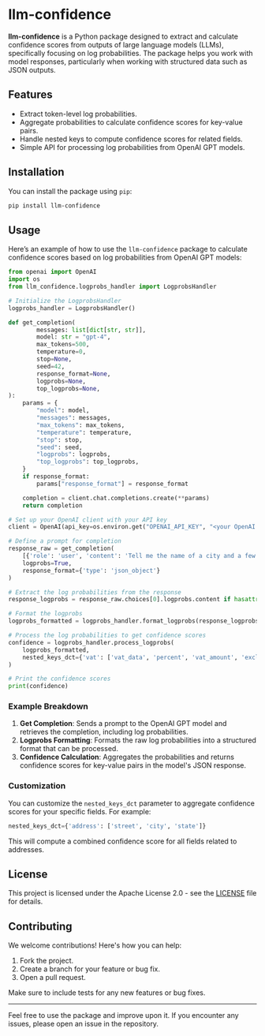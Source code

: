 
# llm-confidence

**llm-confidence** is a Python package designed to extract and calculate confidence scores from outputs of large language models (LLMs), specifically focusing on log probabilities. The package helps you work with model responses, particularly when working with structured data such as JSON outputs.

## Features

- Extract token-level log probabilities.
- Aggregate probabilities to calculate confidence scores for key-value pairs.
- Handle nested keys to compute confidence scores for related fields.
- Simple API for processing log probabilities from OpenAI GPT models.

## Installation

You can install the package using `pip`:

```bash
pip install llm-confidence
```

## Usage

Here’s an example of how to use the `llm-confidence` package to calculate confidence scores based on log probabilities from OpenAI GPT models:

```python
from openai import OpenAI
import os
from llm_confidence.logprobs_handler import LogprobsHandler

# Initialize the LogprobsHandler
logprobs_handler = LogprobsHandler()

def get_completion(
        messages: list[dict[str, str]],
        model: str = "gpt-4",
        max_tokens=500,
        temperature=0,
        stop=None,
        seed=42,
        response_format=None,
        logprobs=None,
        top_logprobs=None,
):
    params = {
        "model": model,
        "messages": messages,
        "max_tokens": max_tokens,
        "temperature": temperature,
        "stop": stop,
        "seed": seed,
        "logprobs": logprobs,
        "top_logprobs": top_logprobs,
    }
    if response_format:
        params["response_format"] = response_format

    completion = client.chat.completions.create(**params)
    return completion

# Set up your OpenAI client with your API key
client = OpenAI(api_key=os.environ.get("OPENAI_API_KEY", "<your OpenAI API key if not set as env var>"))

# Define a prompt for completion
response_raw = get_completion(
    [{'role': 'user', 'content': 'Tell me the name of a city and a few streets in this city, and return the response in JSON format.'}],
    logprobs=True,
    response_format={'type': 'json_object'}
)

# Extract the log probabilities from the response
response_logprobs = response_raw.choices[0].logprobs.content if hasattr(response_raw.choices[0], 'logprobs') else []

# Format the logprobs
logprobs_formatted = logprobs_handler.format_logprobs(response_logprobs)

# Process the log probabilities to get confidence scores
confidence = logprobs_handler.process_logprobs(
    logprobs_formatted, 
    nested_keys_dct={'vat': ['vat_data', 'percent', 'vat_amount', 'exclude_vat_amount']}
)

# Print the confidence scores
print(confidence)
```

### Example Breakdown
1. **Get Completion**: Sends a prompt to the OpenAI GPT model and retrieves the completion, including log probabilities.
2. **Logprobs Formatting**: Formats the raw log probabilities into a structured format that can be processed.
3. **Confidence Calculation**: Aggregates the probabilities and returns confidence scores for key-value pairs in the model's JSON response.

### Customization

You can customize the `nested_keys_dct` parameter to aggregate confidence scores for your specific fields. For example:

```python
nested_keys_dct={'address': ['street', 'city', 'state']}
```

This will compute a combined confidence score for all fields related to addresses.

## License

This project is licensed under the Apache License 2.0 - see the [LICENSE](LICENSE) file for details.

## Contributing

We welcome contributions! Here's how you can help:

1. Fork the project.
2. Create a branch for your feature or bug fix.
3. Open a pull request.

Make sure to include tests for any new features or bug fixes.

---

Feel free to use the package and improve upon it. If you encounter any issues, please open an issue in the repository.
